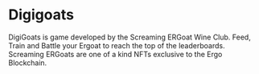 # Digigoats

DigiGoats is game developed by the Screaming ERGoat Wine Club. Feed, Train and Battle your Ergoat to reach the top of the leaderboards. Screaming ERGoats are one of a kind NFTs exclusive to the Ergo Blockchain.